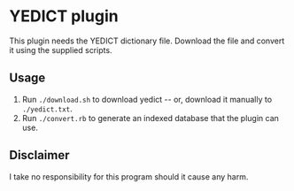 YEDICT plugin
============

This plugin needs the YEDICT dictionary file.
Download the file and convert it using the supplied scripts.

Usage
------------------
1. Run `./download.sh` to download yedict -- or, download it manually to `./yedict.txt`.
2. Run `./convert.rb` to generate an indexed database that the plugin can use.

Disclaimer
------------------
I take no responsibility for this program should it cause any harm.
